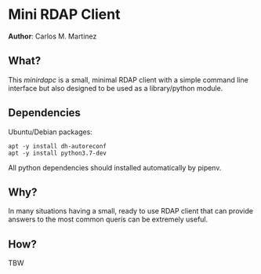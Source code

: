 # Mini RDAP Client

**Author**: Carlos M. Martinez

## What?

This _minirdapc_ is a small, minimal RDAP client with a simple command line interface but also designed to be used as a library/python module.

## Dependencies

Ubuntu/Debian packages:

```
apt -y install dh-autoreconf
apt -y install python3.7-dev
```

All python dependencies should installed automatically by pipenv. 

## Why? 

In many situations having a small, ready to use RDAP client that can provide answers to the most common queris can be extremely useful.

## How?

TBW
